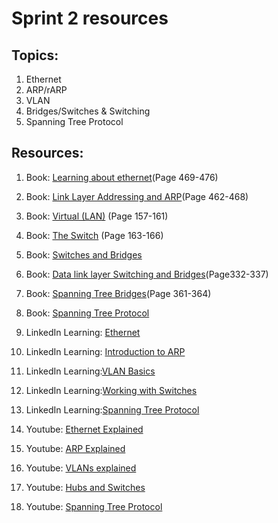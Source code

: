 # Sprint 2 resources

## Topics:

1. Ethernet
2. ARP/rARP
3. VLAN
4. Bridges/Switches & Switching
5. Spanning Tree Protocol

## Resources:

1. Book: [Learning about ethernet](https://tinyurl.com/1y2mbkau)(Page 469-476)

2. Book: [Link Layer Addressing and ARP](https://tinyurl.com/1fan1x2e)(Page 462-468)

3. Book: [Virtual (LAN)](https://vulms.vu.edu.pk/Courses/CS206/Downloads/Cisco.Press.Computer.Networking.First.Step.Apr.2004.INTERNAL.pdf#page=157) (Page 157-161)

4. Book: [The Switch](https://vulms.vu.edu.pk/Courses/CS206/Downloads/Cisco.Press.Computer.Networking.First.Step.Apr.2004.INTERNAL.pdf#page=163) (Page 163-166)

5. Book: [Switches and Bridges](https://book.systemsapproach.org/internetworking/ethernet.html?highlight=vlan)

6. Book: [Data link layer Switching and Bridges](http://index-of.es/Varios-2/Computer%20Networks%205th%20Edition.pdf#page=356
)(Page332-337)

7. Book: [Spanning Tree Bridges](http://index-of.es/Varios-2/Computer%20Networks%205th%20Edition.pdf#page=361
)(Page 361-364)

8. Book: [Spanning Tree Protocol](https://book.systemsapproach.org/internetworking/ethernet.html#spanning-tree-algorithm)

9. LinkedIn Learning: [Ethernet](https://www.linkedin.com/learning/jncia-jn0-102-cert-prep-1-junos-fundamentals-2018/ethernet?u=49112041)

10. LinkedIn Learning: [Introduction to ARP](https://www.linkedin.com/learning/comptia-network-plus-n10-007-cert-prep-3-the-world-of-tcp-ip/introduction-to-arp?u=49112041)

11. LinkedIn Learning:[VLAN Basics](https://www.linkedin.com/learning/cisco-icnd2-cert-prep-switching/vlan-basics?u=49112041)

12. LinkedIn Learning:[Working with Switches](https://www.linkedin.com/learning/building-your-technology-skills/working-with-switches?u=49112041)

13. LinkedIn Learning:[Spanning Tree Protocol](https://www.linkedin.com/learning/networking-foundations-network-media-wans/spanning-tree-protocol-stp?u=49112041)

14. Youtube: [Ethernet Explained](https://www.youtube.com/watch?v=5u52wbqBgEY)

15.  Youtube: [ARP Explained](https://www.youtube.com/watch?v=cn8Zxh9bPio)

16. Youtube: [VLANs explained](https://www.youtube.com/watch?v=MmwF1oHOvmg)

17. Youtube: [Hubs and Switches](https://www.youtube.com/watch?v=zSyurXyDGks&list=PL2jykFOD1AWZlfwMPcVKwaFrRXbqObI3U&index=82)

18. Youtube: [Spanning Tree Protocol](https://www.youtube.com/watch?v=GSKoQ8ZR8rw)


















